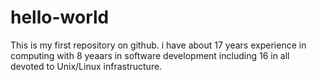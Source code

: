 # hello-world
This is my first repository on github. i have about 17 years experience in computing with 8 yeaars in software development including 16 in all devoted to Unix/Linux infrastructure.
